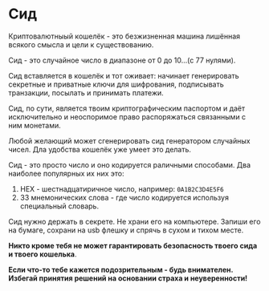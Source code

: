 # Сид

Криптовалютныый кошелёк - это безжизненная машина лишённая всякого смысла и цели к существованию.

Сид - это случайное число в диапазоне от 0 до 10...(с 77 нулями).

Сид вставляется в кошелёк и тот оживает: начинает генерировать секретные и приватные ключи для шифрования, подписывать транзакции, посылать и принимать платежи.

Сид, по сути, является твоим криптографическим паспортом и даёт исключительно и неоспоримое право распоряжаться связанными с ним монетами. 

Любой желающий может сгенерировать сид генератором случайных чисел. Дла удобства кошелёк уже умеет это делать.

Сид - это просто число и оно кодируется раличными способами. Два наиболее популярных их них это:
1) HEX - шестнадцатиричное число, например: ```0A1B2C3D4E5F6```
2) 33 мнемонических слова - где число кодируется используя специальный словарь. 

Сид нужно держать в секрете. Не храни его на компьютере. Запиши его на бумаге, сохрани на usb флешку и спрячь в сухом и тихом месте.

**Никто кроме тебя не может гарантировать безопасность твоего сида и твоего кошелька**.

**Если что-то тебе кажется подозрительным - будь внимателен. Избегай принятия решений на основании страха и неуверенности!**
